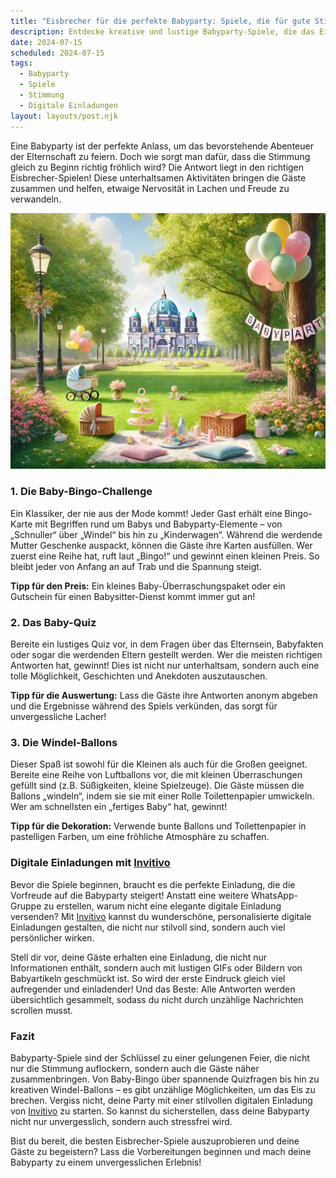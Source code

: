 ```yaml
---
title: "Eisbrecher für die perfekte Babyparty: Spiele, die für gute Stimmung sorgen"
description: Entdecke kreative und lustige Babyparty-Spiele, die das Eis brechen und die Stimmung auflockern – inklusive Tipps für persönliche digitale Einladungen.
date: 2024-07-15
scheduled: 2024-07-15
tags:
  - Babyparty
  - Spiele
  - Stimmung
  - Digitale Einladungen
layout: layouts/post.njk
---
```


Eine Babyparty ist der perfekte Anlass, um das bevorstehende Abenteuer der Elternschaft zu feiern. Doch wie sorgt man dafür, dass die Stimmung gleich zu Beginn richtig fröhlich wird? Die Antwort liegt in den richtigen Eisbrecher-Spielen! Diese unterhaltsamen Aktivitäten bringen die Gäste zusammen und helfen, etwaige Nervosität in Lachen und Freude zu verwandeln.

![Babyparty-Spiele](/img/picnic-park.webp)

### 1. **Die Baby-Bingo-Challenge**

Ein Klassiker, der nie aus der Mode kommt! Jeder Gast erhält eine Bingo-Karte mit Begriffen rund um Babys und Babyparty-Elemente – von „Schnuller“ über „Windel“ bis hin zu „Kinderwagen“. Während die werdende Mutter Geschenke auspackt, können die Gäste ihre Karten ausfüllen. Wer zuerst eine Reihe hat, ruft laut „Bingo!“ und gewinnt einen kleinen Preis. So bleibt jeder von Anfang an auf Trab und die Spannung steigt.

**Tipp für den Preis:** Ein kleines Baby-Überraschungspaket oder ein Gutschein für einen Babysitter-Dienst kommt immer gut an!

### 2. **Das Baby-Quiz**

Bereite ein lustiges Quiz vor, in dem Fragen über das Elternsein, Babyfakten oder sogar die werdenden Eltern gestellt werden. Wer die meisten richtigen Antworten hat, gewinnt! Dies ist nicht nur unterhaltsam, sondern auch eine tolle Möglichkeit, Geschichten und Anekdoten auszutauschen.

**Tipp für die Auswertung:** Lass die Gäste ihre Antworten anonym abgeben und die Ergebnisse während des Spiels verkünden, das sorgt für unvergessliche Lacher!

### 3. **Die Windel-Ballons**

Dieser Spaß ist sowohl für die Kleinen als auch für die Großen geeignet. Bereite eine Reihe von Luftballons vor, die mit kleinen Überraschungen gefüllt sind (z.B. Süßigkeiten, kleine Spielzeuge). Die Gäste müssen die Ballons „windeln“, indem sie sie mit einer Rolle Toilettenpapier umwickeln. Wer am schnellsten ein „fertiges Baby“ hat, gewinnt!

**Tipp für die Dekoration:** Verwende bunte Ballons und Toilettenpapier in pastelligen Farben, um eine fröhliche Atmosphäre zu schaffen.

### **Digitale Einladungen mit [Invitivo](https://invitivo.com/create)**

Bevor die Spiele beginnen, braucht es die perfekte Einladung, die die Vorfreude auf die Babyparty steigert! Anstatt eine weitere WhatsApp-Gruppe zu erstellen, warum nicht eine elegante digitale Einladung versenden? Mit [Invitivo](https://invitivo.com/) kannst du wunderschöne, personalisierte digitale Einladungen gestalten, die nicht nur stilvoll sind, sondern auch viel persönlicher wirken.

Stell dir vor, deine Gäste erhalten eine Einladung, die nicht nur Informationen enthält, sondern auch mit lustigen GIFs oder Bildern von Babyartikeln geschmückt ist. So wird der erste Eindruck gleich viel aufregender und einladender! Und das Beste: Alle Antworten werden übersichtlich gesammelt, sodass du nicht durch unzählige Nachrichten scrollen musst.

### **Fazit**

Babyparty-Spiele sind der Schlüssel zu einer gelungenen Feier, die nicht nur die Stimmung auflockern, sondern auch die Gäste näher zusammenbringen. Von Baby-Bingo über spannende Quizfragen bis hin zu kreativen Windel-Ballons – es gibt unzählige Möglichkeiten, um das Eis zu brechen. Vergiss nicht, deine Party mit einer stilvollen digitalen Einladung von [Invitivo](https://invitivo.com/) zu starten. So kannst du sicherstellen, dass deine Babyparty nicht nur unvergesslich, sondern auch stressfrei wird.

Bist du bereit, die besten Eisbrecher-Spiele auszuprobieren und deine Gäste zu begeistern? Lass die Vorbereitungen beginnen und mach deine Babyparty zu einem unvergesslichen Erlebnis!
